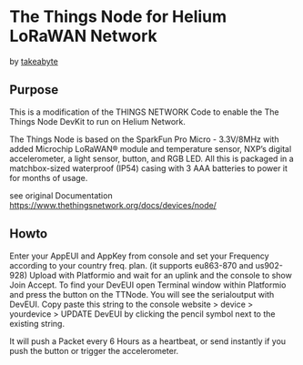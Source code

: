 # The Things Node for Helium LoRaWAN Network
by [takeabyte](https://github.com/takeabyte/the-things-node_helium)

## Purpose
This is a modification of the THINGS NETWORK Code to enable the The Things Node DevKit to run on Helium Network. 

The Things Node is based on the SparkFun Pro Micro - 3.3V/8MHz with added Microchip LoRaWAN® module and temperature sensor, NXP’s digital accelerometer, a light sensor, button, and RGB LED. All this is packaged in a matchbox-sized waterproof (IP54) casing with 3 AAA batteries to power it for months of usage.

see original Documentation https://www.thethingsnetwork.org/docs/devices/node/


## Howto
Enter your AppEUI and AppKey from console and set your Frequency according to your country freq. plan. 
(it supports eu863-870  and us902-928) 
Upload with Platformio and wait for an uplink and the console to show Join Accept.
To find your DevEUI open Terminal window within Platformio and press the button on the TTNode. You will see the serialoutput with DevEUI. Copy paste this string to the console website > device > yourdevice > UPDATE DevEUI by clicking the pencil symbol next to the existing string. 


It will push a Packet every 6 Hours as a heartbeat, or send instantly if you push the button or trigger the accelerometer. 


